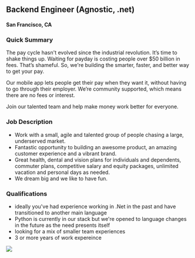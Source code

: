 ## Backend Engineer (Agnostic, .net)
#### San Francisco, CA

### Quick Summary
The pay cycle hasn't evolved since the industrial revolution. It’s time to shake things up. Waiting for payday is costing people over $50 billion in fees. That’s shameful. So, we're building the smarter, faster, and better way to get your pay.

Our mobile app lets people get their pay when they want it, without having to go through their employer. We’re community supported, which means there are no fees or interest.

Join our talented team and help make money work better for everyone.

### Job Description
+ Work with a small, agile and talented group of people chasing a large, underserved market.
+ Fantastic opportunity to building an awesome product, an amazing customer experience and a vibrant brand.
+ Great health, dental and vision plans for individuals and dependents, commuter plans, competitive salary and equity packages, unlimited vacation and personal days as needed.
+ We dream big and we like to have fun.

### Qualifications
+ ideally you've had experience working in .Net in the past and have transitioned to another main language
+ Python is currently in our stack but we're opened to language changes in the future as the need presents itself
+ looking for a mix of smaller team experiences
+ 3 or more years of work expereince


[<img src='https://dabuttonfactory.com/button.png?t=Learn+More&f=Calibri-Bold&ts=24&tc=fff&hp=20&vp=8&c=5&bgt=unicolored&bgc=29aafe'>](https://letsrockit.co/jobs/qwn0axzlag91cnm-backend-engineer-agnostic-net)
